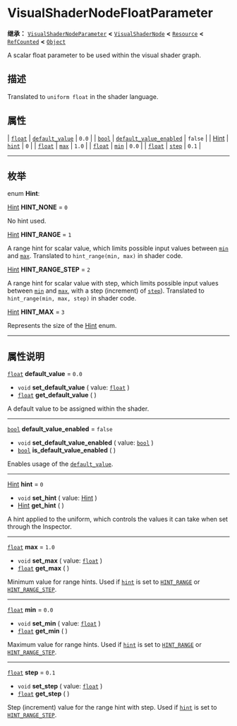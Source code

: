 <!-- ⚠ 请勿编辑本文件 ⚠ -->
<!-- 本文档使用脚本从 WeDot 引擎源码仓库生成。 -->
<!-- 生成脚本：https://github.com/WeDot-Engine/WeDot/tree/4.3/doc/tools/make_md.py； -->
<!-- 原文件：https://github.com/WeDot-Engine/WeDot/tree/4.3/doc/classes/VisualShaderNodeFloatParameter.xml。 -->

<div id="_class_visualshadernodefloatparameter"></div>

# VisualShaderNodeFloatParameter

**继承：** [`VisualShaderNodeParameter`](class_visualshadernodeparameter.md) **<** [`VisualShaderNode`](class_visualshadernode.md) **<** [`Resource`](class_resource.md) **<** [`RefCounted`](class_refcounted.md) **<** [`Object`](class_object.md)

A scalar float parameter to be used within the visual shader graph.

## 描述

Translated to `uniform float` in the shader language.

## 属性

| [`float`](class_float.md)                         | [`default_value`](#class_visualshadernodefloatparameter_property_default_value)                 | ``0.0``   |
| [`bool`](class_bool.md)                           | [`default_value_enabled`](#class_visualshadernodefloatparameter_property_default_value_enabled) | ``false`` |
| [Hint](#enum_visualshadernodefloatparameter_hint) | [`hint`](#class_visualshadernodefloatparameter_property_hint)                                   | ``0``     |
| [`float`](class_float.md)                         | [`max`](#class_visualshadernodefloatparameter_property_max)                                     | ``1.0``   |
| [`float`](class_float.md)                         | [`min`](#class_visualshadernodefloatparameter_property_min)                                     | ``0.0``   |
| [`float`](class_float.md)                         | [`step`](#class_visualshadernodefloatparameter_property_step)                                   | ``0.1``   |

<!-- rst-class:: classref-section-separator -->

---

## 枚举

<div id="_class_enum_visualshadernodefloatparameter_hint"></div>

enum **Hint**: <div id="enum_visualshadernodefloatparameter_hint"></div>

<div id="_class_visualshadernodefloatparameter_constant_hint_none"></div>

[Hint](#enum_visualshadernodefloatparameter_hint) **HINT_NONE** = ``0``

No hint used.

<div id="_class_visualshadernodefloatparameter_constant_hint_range"></div>

[Hint](#enum_visualshadernodefloatparameter_hint) **HINT_RANGE** = ``1``

A range hint for scalar value, which limits possible input values between [`min`](#class_visualshadernodefloatparameter_property_min) and [`max`](#class_visualshadernodefloatparameter_property_max). Translated to `hint_range(min, max)` in shader code.

<div id="_class_visualshadernodefloatparameter_constant_hint_range_step"></div>

[Hint](#enum_visualshadernodefloatparameter_hint) **HINT_RANGE_STEP** = ``2``

A range hint for scalar value with step, which limits possible input values between [`min`](#class_visualshadernodefloatparameter_property_min) and [`max`](#class_visualshadernodefloatparameter_property_max), with a step (increment) of [`step`](#class_visualshadernodefloatparameter_property_step)). Translated to `hint_range(min, max, step)` in shader code.

<div id="_class_visualshadernodefloatparameter_constant_hint_max"></div>

[Hint](#enum_visualshadernodefloatparameter_hint) **HINT_MAX** = ``3``

Represents the size of the [Hint](#enum_visualshadernodefloatparameter_hint) enum.

<!-- rst-class:: classref-section-separator -->

---

## 属性说明

<div id="_class_visualshadernodefloatparameter_property_default_value"></div>

[`float`](class_float.md) **default_value** = ``0.0`` <div id="class_visualshadernodefloatparameter_property_default_value"></div>

- `void` **set_default_value** ( value: [`float`](class_float.md) )
- [`float`](class_float.md) **get_default_value** ( )

A default value to be assigned within the shader.

<!-- rst-class:: classref-item-separator -->

---

<div id="_class_visualshadernodefloatparameter_property_default_value_enabled"></div>

[`bool`](class_bool.md) **default_value_enabled** = ``false`` <div id="class_visualshadernodefloatparameter_property_default_value_enabled"></div>

- `void` **set_default_value_enabled** ( value: [`bool`](class_bool.md) )
- [`bool`](class_bool.md) **is_default_value_enabled** ( )

Enables usage of the [`default_value`](#class_visualshadernodefloatparameter_property_default_value).

<!-- rst-class:: classref-item-separator -->

---

<div id="_class_visualshadernodefloatparameter_property_hint"></div>

[Hint](#enum_visualshadernodefloatparameter_hint) **hint** = ``0`` <div id="class_visualshadernodefloatparameter_property_hint"></div>

- `void` **set_hint** ( value: [Hint](#enum_visualshadernodefloatparameter_hint) )
- [Hint](#enum_visualshadernodefloatparameter_hint) **get_hint** ( )

A hint applied to the uniform, which controls the values it can take when set through the Inspector.

<!-- rst-class:: classref-item-separator -->

---

<div id="_class_visualshadernodefloatparameter_property_max"></div>

[`float`](class_float.md) **max** = ``1.0`` <div id="class_visualshadernodefloatparameter_property_max"></div>

- `void` **set_max** ( value: [`float`](class_float.md) )
- [`float`](class_float.md) **get_max** ( )

Minimum value for range hints. Used if [`hint`](#class_visualshadernodefloatparameter_property_hint) is set to [`HINT_RANGE`](#class_visualshadernodefloatparameter_constant_hint_range) or [`HINT_RANGE_STEP`](#class_visualshadernodefloatparameter_constant_hint_range_step).

<!-- rst-class:: classref-item-separator -->

---

<div id="_class_visualshadernodefloatparameter_property_min"></div>

[`float`](class_float.md) **min** = ``0.0`` <div id="class_visualshadernodefloatparameter_property_min"></div>

- `void` **set_min** ( value: [`float`](class_float.md) )
- [`float`](class_float.md) **get_min** ( )

Maximum value for range hints. Used if [`hint`](#class_visualshadernodefloatparameter_property_hint) is set to [`HINT_RANGE`](#class_visualshadernodefloatparameter_constant_hint_range) or [`HINT_RANGE_STEP`](#class_visualshadernodefloatparameter_constant_hint_range_step).

<!-- rst-class:: classref-item-separator -->

---

<div id="_class_visualshadernodefloatparameter_property_step"></div>

[`float`](class_float.md) **step** = ``0.1`` <div id="class_visualshadernodefloatparameter_property_step"></div>

- `void` **set_step** ( value: [`float`](class_float.md) )
- [`float`](class_float.md) **get_step** ( )

Step (increment) value for the range hint with step. Used if [`hint`](#class_visualshadernodefloatparameter_property_hint) is set to [`HINT_RANGE_STEP`](#class_visualshadernodefloatparameter_constant_hint_range_step).

[^virtual]: 本方法通常需要用户覆盖才能生效。
[^const]: 本方法无副作用，不会修改该实例的任何成员变量。
[^vararg]: 本方法除了能接受在此处描述的参数外，还能够继续接受任意数量的参数。
[^constructor]: 本方法用于构造某个类型。
[^static]: 调用本方法无需实例，可直接使用类名进行调用。
[^operator]: 本方法描述的是使用本类型作为左操作数的有效运算符。
[^bitfield]: 这个值是由下列位标志构成位掩码的整数。
[^void]: 无返回值。
